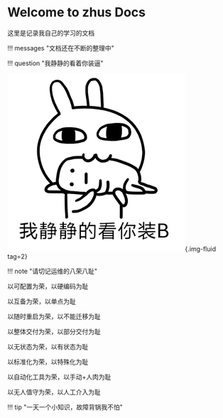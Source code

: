 # Welcome to zhus Docs

这里是记录我自己的学习的文档

!!! messages "文档还在不断的整理中"

!!! question "我静静的看着你装逼"

![我就静静的看着你装逼](./images/我就静静的看着你装逼.png){.img-fluid tag=2}

!!! note "请切记运维的八荣八耻"

以可配置为荣，以硬编码为耻

以互备为荣，以单点为耻

以随时重启为荣，以不能迁移为耻

以整体交付为荣，以部分交付为耻

以无状态为荣，以有状态为耻

以标准化为荣，以特殊化为耻

以自动化工具为荣，以手动+人肉为耻

以无人值守为荣，以人工介入为耻



!!! tip "一天一个小知识，故障背锅我不怕"

